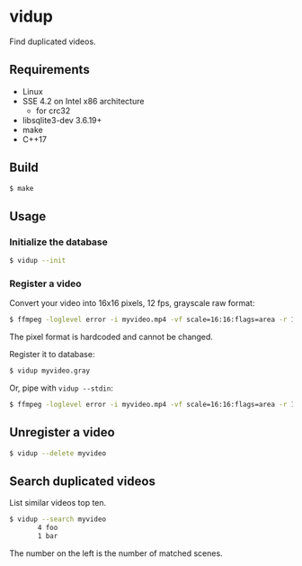 # vidup

Find duplicated videos.

## Requirements

* Linux
* SSE 4.2 on Intel x86 architecture
    * for crc32
* libsqlite3-dev 3.6.19+
* make
* C++17

## Build

```sh
$ make
```

## Usage

### Initialize the database

```sh
$ vidup --init
```

### Register a video

Convert your video into 16x16 pixels, 12 fps, grayscale raw format:

```sh
$ ffmpeg -loglevel error -i myvideo.mp4 -vf scale=16:16:flags=area -r 12 -an -c:v rawvideo -f rawvideo -pix_fmt gray myvideo.gray
```

The pixel format is hardcoded and cannot be changed.

Register it to database:

```sh
$ vidup myvideo.gray
```

Or, pipe with `vidup --stdin`:

```sh
$ ffmpeg -loglevel error -i myvideo.mp4 -vf scale=16:16:flags=area -r 12 -an -c:v rawvideo -f rawvideo -pix_fmt gray - | vidup --stdin myvideo
```

## Unregister a video

```sh
$ vidup --delete myvideo
```

## Search duplicated videos

List similar videos top ten.

```sh
$ vidup --search myvideo
       4 foo
       1 bar
```

The number on the left is the number of matched scenes.